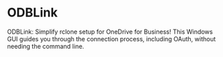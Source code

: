 # ODBLink
ODBLink: Simplify rclone setup for OneDrive for Business! This Windows GUI guides you through the connection process, including OAuth, without needing the command line.
